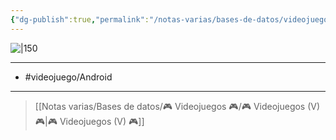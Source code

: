 ```yaml
---
{"dg-publish":true,"permalink":"/notas-varias/bases-de-datos/videojuegos/v-call-of-dragons/"}
---
```



![|150](https://assets-prd.ignimgs.com/2022/08/25/callofdragons-1661435616669.jpg)

---

- #videojuego/Android 

---

> [[Notas varias/Bases de datos/🎮 Videojuegos 🎮/🎮 Videojuegos (V) 🎮\|🎮 Videojuegos (V) 🎮]]